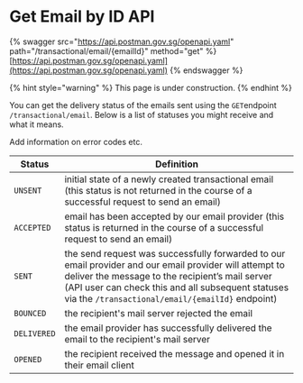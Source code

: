 # Get Email by ID API

{% swagger src="https://api.postman.gov.sg/openapi.yaml" path="/transactional/email/{emailId}" method="get" %}
[https://api.postman.gov.sg/openapi.yaml](https://api.postman.gov.sg/openapi.yaml)
{% endswagger %}

{% hint style="warning" %}
This page is under construction.
{% endhint %}

You can get the delivery status of the emails sent using the `GET`endpoint `/transactional/email`. Below is a list of statuses you might receive and what it means.

Add information on error codes etc.

| Status      | Definition                                                                                                                                                                                                                                                          |
| ----------- | ------------------------------------------------------------------------------------------------------------------------------------------------------------------------------------------------------------------------------------------------------------------- |
| `UNSENT`    | initial state of a newly created transactional email (this status is not returned in the course of a successful request to send an email)                                                                                                                           |
| `ACCEPTED`  | email has been accepted by our email provider (this status is returned in the course of a successful request to send an email)                                                                                                                                      |
| `SENT`      | the send request was successfully forwarded to our email provider and our email provider will attempt to deliver the message to the recipient’s mail server (API user can check this and all subsequent statuses via the `/transactional/email/{emailId}` endpoint) |
| `BOUNCED`   | the recipient's mail server rejected the email                                                                                                                                                                                                                      |
| `DELIVERED` | the email provider has successfully delivered the email to the recipient's mail server                                                                                                                                                                              |
| `OPENED`    | the recipient received the message and opened it in their email client                                                                                                                                                                                              |
